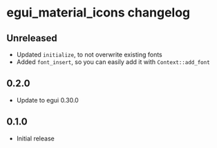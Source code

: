 # egui_material_icons changelog

## Unreleased
- Updated `initialize`, to not overwrite existing fonts
- Added `font_insert`, so you can easily add it with `Context::add_font`

## 0.2.0

- Update to egui 0.30.0

## 0.1.0

- Initial release
